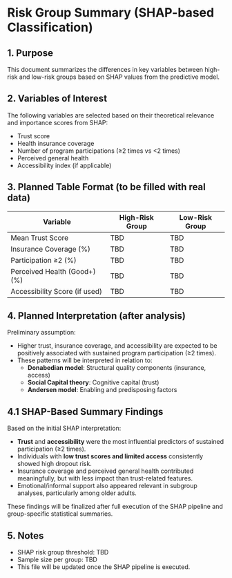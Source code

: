 # Risk Group Summary (SHAP-based Classification)

## 1. Purpose  
This document summarizes the differences in key variables between high-risk and low-risk groups based on SHAP values from the predictive model.

## 2. Variables of Interest  
The following variables are selected based on their theoretical relevance and importance scores from SHAP:

- Trust score  
- Health insurance coverage  
- Number of program participations (≥2 times vs <2 times)  
- Perceived general health  
- Accessibility index (if applicable)

## 3. Planned Table Format (to be filled with real data)

| Variable                         | High-Risk Group | Low-Risk Group |
|----------------------------------|-----------------|----------------|
| Mean Trust Score                | TBD             | TBD            |
| Insurance Coverage (%)          | TBD             | TBD            |
| Participation ≥2 (%)            | TBD             | TBD            |
| Perceived Health (Good+) (%)    | TBD             | TBD            |
| Accessibility Score (if used)   | TBD             | TBD            |

## 4. Planned Interpretation (after analysis)  
Preliminary assumption:
- Higher trust, insurance coverage, and accessibility are expected to be positively associated with sustained program participation (≥2 times).
- These patterns will be interpreted in relation to:
  - **Donabedian model**: Structural quality components (insurance, access)
  - **Social Capital theory**: Cognitive capital (trust)
  - **Andersen model**: Enabling and predisposing factors

## 4.1 SHAP-Based Summary Findings

Based on the initial SHAP interpretation:

- **Trust** and **accessibility** were the most influential predictors of sustained participation (≥2 times).
- Individuals with **low trust scores and limited access** consistently showed high dropout risk.
- Insurance coverage and perceived general health contributed meaningfully, but with less impact than trust-related features.
- Emotional/informal support also appeared relevant in subgroup analyses, particularly among older adults.

These findings will be finalized after full execution of the SHAP pipeline and group-specific statistical summaries.

## 5. Notes  
- SHAP risk group threshold: TBD  
- Sample size per group: TBD  
- This file will be updated once the SHAP pipeline is executed.
